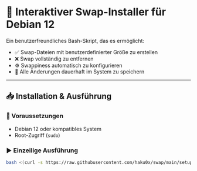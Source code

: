 # 🧠 Interaktiver Swap-Installer für Debian 12

Ein benutzerfreundliches Bash-Skript, das es ermöglicht:

- ✅ Swap-Dateien mit benutzerdefinierter Größe zu erstellen
- ❌ Swap vollständig zu entfernen
- ⚙️ Swappiness automatisch zu konfigurieren
- 🧩 Alle Änderungen dauerhaft im System zu speichern

---

## 📥 Installation & Ausführung

### 🔧 Voraussetzungen

- Debian 12 oder kompatibles System
- Root-Zugriff (`sudo`)

### ▶️ Einzeilige Ausführung

```bash
bash <(curl -s https://raw.githubusercontent.com/haku0x/swap/main/setup_swap.sh)
